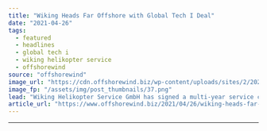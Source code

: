```yaml
---
title: "Wiking Heads Far Offshore with Global Tech I Deal"
date: "2021-04-26"
tags: 
  - featured
  - headlines
  - global tech i
  - wiking helikopter service
  - offshorewind
source: "offshorewind"
image_url: "https://cdn.offshorewind.biz/wp-content/uploads/sites/2/2021/04/26090006/Wiking.png"
image_fp: "/assets/img/post_thumbnails/37.png"
lead: "Wiking Helikopter Service GmbH has signed a multi-year service contract with Global Tech I"
article_url: "https://www.offshorewind.biz/2021/04/26/wiking-heads-far-offshore-with-global-tech-i-deal/"
---
```


---
